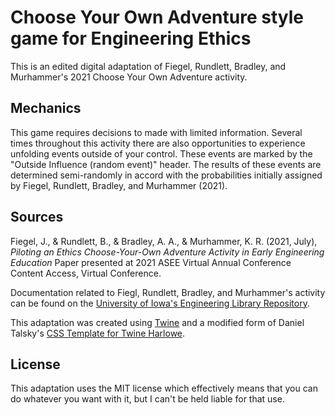 # Choose Your Own Adventure style game for Engineering Ethics
This is an edited digital adaptation of Fiegel, Rundlett, Bradley, and Murhammer's 2021 Choose Your Own Adventure activity.

## Mechanics
This game requires decisions to made with limited information.  Several times throughout this activity there are also opportunities to experience unfolding events outside of your control.  These events are marked by the "Outside Influence (random event)" header.  The results of these events are determined semi-randomly in accord with the probabilities initially assigned by Fiegel, Rundlett, Bradley, and Murhammer (2021).

## Sources
Fiegel, J., & Rundlett, B., & Bradley, A. A., & Murhammer, K. R. (2021, July), *Piloting an Ethics Choose-Your-Own Adventure Activity in Early Engineering Education* Paper presented at 2021 ASEE Virtual Annual   Conference Content Access, Virtual Conference.

Documentation related to Fiegl, Rundlett, Bradley, and Murhammer's activity can be found on the [University of Iowa's Engineering Library Repository](https://guides.lib.uiowa.edu/c.php?g=1226951&p=8977868).

This adaptation was created using [Twine](https://twinery.org/) and a modified form of Daniel Talsky's [CSS Template for Twine Harlowe](https://github.com/danieltalsky/twine-css-template).

## License
This adaptation uses the MIT license which effectively means that you can do whatever you want with it, but I can't be held liable for that use.
